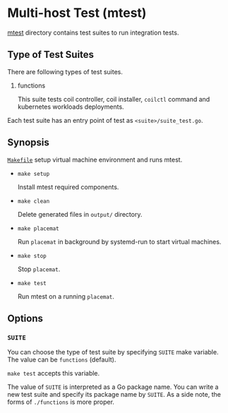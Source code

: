 Multi-host Test (mtest)
=======================

[mtest](../mtest/) directory contains test suites to run integration tests.

Type of Test Suites
-------------------

There are following types of test suites.

1. functions

    This suite tests coil controller, coil installer, `coilctl` command and kubernetes workloads deployments.

Each test suite has an entry point of test as `<suite>/suite_test.go`.

Synopsis
--------

[`Makefile`](../mtest/Makefile) setup virtual machine environment and runs mtest.

* `make setup`

    Install mtest required components.

* `make clean`

    Delete generated files in `output/` directory.

* `make placemat`

    Run `placemat` in background by systemd-run to start virtual machines.

* `make stop`

    Stop `placemat`.

* `make test`

    Run mtest on a running `placemat`.

Options
-------

### `SUITE`

You can choose the type of test suite by specifying `SUITE` make variable.
The value can be `functions` (default).

`make test` accepts this variable.

The value of `SUITE` is interpreted as a Go package name.  You can write
a new test suite and specify its package name by `SUITE`.  As a side note,
the forms of `./functions` is more proper.
